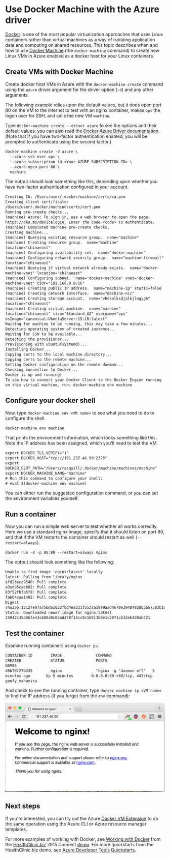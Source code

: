 <!-- not suitable for Mooncake -->

<properties
    pageTitle="Create Docker hosts in Azure with Docker Machine | Azure"
    description="Describes use of Docker Machine to create docker hosts in Azure."
    services="virtual-machines-linux"
    documentationcenter=""
    author="squillace"
    manager="timlt"
    editor="tysonn" />
<tags
    ms.assetid="164b47de-6b17-4e29-8b7d-4996fa65bea4"
    ms.service="virtual-machines-linux"
    ms.devlang="multiple"
    ms.topic="article"
    ms.tgt_pltfrm="vm-linux"
    ms.workload="infrastructure-services"
    ms.date="07/22/2016"
    wacn.date=""
    ms.author="rasquill" />

# Use Docker Machine with the Azure driver
[Docker](https://www.docker.com/) is one of the most popular virtualization approaches that uses Linux containers rather than virtual machines as a way of isolating application data and computing on shared resources. This topic describes when and how to use [Docker Machine](https://docs.docker.com/machine/) (the `docker-machine` command) to create new Linux VMs in Azure enabled as a docker host for your Linux containers.

## Create VMs with Docker Machine
Create docker host VMs in Azure with the `docker-machine create` command using the `azure` driver argument for the driver option (`-d`) and any other arguments. 

The following example relies upon the default values, but it does open port 80 on the VM to the internet to test with an nginx container, makes `ops` the logon user for SSH, and calls the new VM `machine`. 

Type `docker-machine create --driver azure` to see the options and their default values; you can also read the [Docker Azure Driver documentation](https://docs.docker.com/machine/drivers/azure/). (Note that if you have two-factor authentication enabled, you will be prompted to authenticate using the second factor.)

    docker-machine create -d azure \
      --azure-ssh-user ops \
      --azure-subscription-id <Your AZURE_SUBSCRIPTION_ID> \
      --azure-open-port 80 \
      machine

The output should look something like this, depending upon whether you have two-factor authentication configured in your account.

    Creating CA: /Users/user/.docker/machine/certs/ca.pem
    Creating client certificate: /Users/user/.docker/machine/certs/cert.pem
    Running pre-create checks...
    (machine) Azure: To sign in, use a web browser to open the page https://aka.ms/devicelogin. Enter the code <code> to authenticate.
    (machine) Completed machine pre-create checks.
    Creating machine...
    (machine) Querying existing resource group.  name="machine"
    (machine) Creating resource group.  name="machine" location="chinaeast"
    (machine) Configuring availability set.  name="docker-machine"
    (machine) Configuring network security group.  name="machine-firewall" location="chinaeast"
    (machine) Querying if virtual network already exists.  name="docker-machine-vnet" location="chinaeast"
    (machine) Configuring subnet.  name="docker-machine" vnet="docker-machine-vnet" cidr="192.168.0.0/16"
    (machine) Creating public IP address.  name="machine-ip" static=false
    (machine) Creating network interface.  name="machine-nic"
    (machine) Creating storage account.  name="vhdsolksdjalkjlmgyg6" location="chinaeast"
    (machine) Creating virtual machine.  name="machine" location="chinaeast" size="Standard_A2" username="ops" osImage="canonical:UbuntuServer:15.10:latest"
    Waiting for machine to be running, this may take a few minutes...
    Detecting operating system of created instance...
    Waiting for SSH to be available...
    Detecting the provisioner...
    Provisioning with ubuntu(systemd)...
    Installing Docker...
    Copying certs to the local machine directory...
    Copying certs to the remote machine...
    Setting Docker configuration on the remote daemon...
    Checking connection to Docker...
    Docker is up and running!
    To see how to connect your Docker Client to the Docker Engine running on this virtual machine, run: docker-machine env machine

## Configure your docker shell
Now, type `docker-machine env <VM name>` to see what you need to do to configure the shell. 

    docker-machine env machine

That prints the environment information, which looks something like this. Note the IP address has been assigned, which you'll need to test the VM.

    export DOCKER_TLS_VERIFY="1"
    export DOCKER_HOST="tcp://191.237.46.90:2376"
    export DOCKER_CERT_PATH="/Users/rasquill/.docker/machine/machines/machine"
    export DOCKER_MACHINE_NAME="machine"
    # Run this command to configure your shell:
    # eval $(docker-machine env machine)

You can either run the suggested configuration command, or you can set the environment variables yourself. 

## Run a container
Now you can run a simple web server to test whether all works correctly. Here we use a standard nginx image, specify that it should listen on port 80, and that if the VM restarts the container should restart as well (`--restart=always`). 

    docker run -d -p 80:80 --restart=always nginx

The output should look something like the following:

    Unable to find image 'nginx:latest' locally
    latest: Pulling from library/nginx
    efd26ecc9548: Pull complete
    a3ed95caeb02: Pull complete
    83f52fbfa5f8: Pull complete
    fa664caa1402: Pull complete
    Digest: sha256:12127e07a75bda1022fbd4ea231f5527a1899aad4679e3940482db3b57383b1d
    Status: Downloaded newer image for nginx:latest
    25942c35d86fe43c688d0c03ad478f14cc9c16913b0e1c2971cb32eb4d0ab721

## Test the container
Examine running containers using `docker ps`:

    CONTAINER ID        IMAGE               COMMAND                  CREATED             STATUS              PORTS                         NAMES
    d5b78f27b335        nginx               "nginx -g 'daemon off"   5 minutes ago       Up 5 minutes        0.0.0.0:80->80/tcp, 443/tcp   goofy_mahavira

And check to see the running container, type `docker-machine ip <VM name>` to find the IP address (if you forgot from the `env` command):

![Running ngnix container](./media/virtual-machines-linux-docker-machine/nginxsuccess.png)

## Next steps
If you're interested, you can try out the Azure [Docker VM Extension](/documentation/articles/virtual-machines-linux-dockerextension/) to do the same operation using the Azure CLI or Azure resource manager templates. 

For more examples of working with Docker, see [Working with Docker](https://github.com/Microsoft/HealthClinic.biz/wiki/Working-with-Docker) from the [HealthClinic.biz](https://github.com/Microsoft/HealthClinic.biz) 2015 Connect [demo](https://blogs.msdn.microsoft.com/visualstudio/2015/12/08/connectdemos-2015-healthclinic-biz/). For more quickstarts from the HealthClinic.biz demo, see [Azure Developer Tools Quickstarts](https://github.com/Microsoft/HealthClinic.biz/wiki/Azure-Developer-Tools-Quickstarts).

